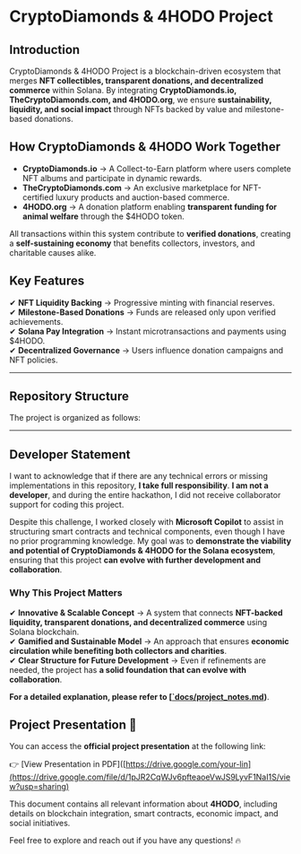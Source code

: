 # CryptoDiamonds & 4HODO Project  

## Introduction  
CryptoDiamonds & 4HODO Project is a blockchain-driven ecosystem that merges **NFT collectibles, transparent donations, and decentralized commerce** within Solana. By integrating **CryptoDiamonds.io, TheCryptoDiamonds.com, and 4HODO.org**, we ensure **sustainability, liquidity, and social impact** through NFTs backed by value and milestone-based donations.  

## How CryptoDiamonds & 4HODO Work Together  
- **CryptoDiamonds.io** → A Collect-to-Earn platform where users complete NFT albums and participate in dynamic rewards.  
- **TheCryptoDiamonds.com** → An exclusive marketplace for NFT-certified luxury products and auction-based commerce.  
- **4HODO.org** → A donation platform enabling **transparent funding for animal welfare** through the $4HODO token.  

All transactions within this system contribute to **verified donations**, creating a **self-sustaining economy** that benefits collectors, investors, and charitable causes alike.  

## Key Features  
✔ **NFT Liquidity Backing** → Progressive minting with financial reserves.  
✔ **Milestone-Based Donations** → Funds are released only upon verified achievements.  
✔ **Solana Pay Integration** → Instant microtransactions and payments using $4HODO.  
✔ **Decentralized Governance** → Users influence donation campaigns and NFT policies.  

---

## Repository Structure  
The project is organized as follows:  

---

## Developer Statement  

I want to acknowledge that if there are any technical errors or missing implementations in this repository, **I take full responsibility**. **I am not a developer**, and during the entire hackathon, I did not receive collaborator support for coding this project.  

Despite this challenge, I worked closely with **Microsoft Copilot** to assist in structuring smart contracts and technical components, even though I have no prior programming knowledge. My goal was to **demonstrate the viability and potential of CryptoDiamonds & 4HODO for the Solana ecosystem**, ensuring that this project **can evolve with further development and collaboration**.  

### Why This Project Matters  
✔ **Innovative & Scalable Concept** → A system that connects **NFT-backed liquidity, transparent donations, and decentralized commerce** using Solana blockchain.  
✔ **Gamified and Sustainable Model** → An approach that ensures **economic circulation while benefiting both collectors and charities**.  
✔ **Clear Structure for Future Development** → Even if refinements are needed, the project has **a solid foundation that can evolve with collaboration**.  

**For a detailed explanation, please refer to [[`docs/project_notes.md](https://github.com/FLOREZGIT/4HODO-cRYPTOdIAMONDS-Hackathon/edit/main/docs/docs/docs/project_notes.md))**.  

 ## Project Presentation 🚀  

You can access the **official project presentation** at the following link:  

👉 [View Presentation in PDF]([https://drive.google.com/your-lin](https://drive.google.com/file/d/1pJR2CqWJv6pfteaoeVwJS9LyvF1NaI1S/view?usp=sharing)  

This document contains all relevant information about **4HODO**, including details on blockchain integration, smart contracts, economic impact, and social initiatives.  

Feel free to explore and reach out if you have any questions! 🔥  
 

